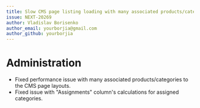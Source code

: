```yaml
---
title: Slow CMS page listing loading with many associated products/categories fix
issue: NEXT-20269
author: Vladislav Borisenko
author_email: yourborjia@gmail.com 
author_github: yourborjia
---
```

# Administration
* Fixed performance issue with many associated products/categories to the CMS page layouts.
* Fixed issue with "Assignments" column's calculations for assigned categories.
